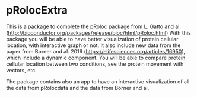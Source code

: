# pRolocExtra
This is a package to complete the pRoloc package from L. Gatto and al. (http://bioconductor.org/packages/release/bioc/html/pRoloc.html) 
With this package you will be able to have better visualization of protein cellular location, with interactive graph or not. 
It also include new data from the paper from Borner and al. 2016 (https://elifesciences.org/articles/16950), which include a dynamic component. 
You will be able to compare protein cellular location between two conditions, see the protein movement with vectors, etc.

The package contains also an app to have an interactive visualization of all the data from pRolocdata and the data from Borner and al.
